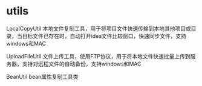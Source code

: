 # utils

LocalCopyUtil 本地文件复制工具，用于将项目文件快速传输到本地其他项目或目录，当目标文件已存在时，自动打开idea文件比较窗口，快速同步文件，支持windows和MAC

UploadFileUtil 文件上传工具，使用FTP协议，用于将本地文件快速批量上传到服务器，支持对远程文件的自动备份，支持windows和MAC

BeanUtil bean属性复制工具类
